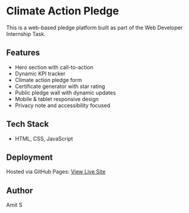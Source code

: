# Climate Action Pledge 

This is a web-based pledge platform built as part of the Web Developer Internship Task.

## Features
- Hero section with call-to-action
- Dynamic KPI tracker
- Climate action pledge form
- Certificate generator with star rating
- Public pledge wall with dynamic updates
- Mobile & tablet responsive design
- Privacy note and accessibility focused

## Tech Stack
- HTML, CSS, JavaScript

## Deployment
Hosted via GitHub Pages: [View Live Site](https://amitsharmadeveloper.github.io/climate-action-pledge/)

## Author
Amit S
